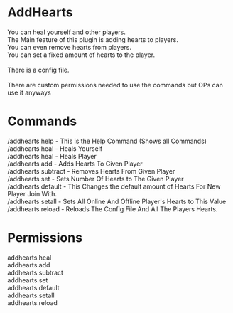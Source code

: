 # AddHearts
You can heal yourself and other players.<br>
The Main feature of this plugin is adding hearts to players.<br>
You can even remove hearts from players.<br>
You can set a fixed amount of hearts to the player.<br>
<br>
There is a config file.<br>
<br>
There are custom permissions needed to use the commands but OPs can use it anyways

# Commands
/addhearts help - This is the Help Command (Shows all Commands)<br>
/addhearts heal - Heals Yourself<br>
/addhearts heal <Player> - Heals Player<br>
/addhearts add <Number Of Hearts> <Player> - Adds Hearts To Given Player<br>
/addhearts subtract <Number Of Hearts> <Player> - Removes Hearts From Given Player<br>
/addhearts set <Number Of Hearts> <Player> - Sets Number Of Hearts to The Given Player<br>
/addhearts default <Number Of Hearts> - This Changes the default amount of Hearts For New Player Join With.<br>
/addhearts setall <Number Of Hearts> - Sets All Online And Offline Player's Hearts to This Value<br>
/addhearts reload - Reloads The Config File And All The Players Hearts.

# Permissions
addhearts.heal<br>
addhearts.add<br>
addhearts.subtract<br>
addhearts.set<br>
addhearts.default<br>
addhearts.setall<br>
addhearts.reload
